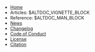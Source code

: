 * [Home](/)
* Articles: $ALTDOC_VIGNETTE_BLOCK
* Reference: $ALTDOC_MAN_BLOCK
* [News]($ALTDOC_NEWS)
* [Changelog]($ALTDOC_CHANGELOG)
* [Code of Conduct]($ALTDOC_CODE_OF_CONDUCT)
* [License]($ALTDOC_LICENSE)
* [Citation]($ALTDOC_CITATION)
